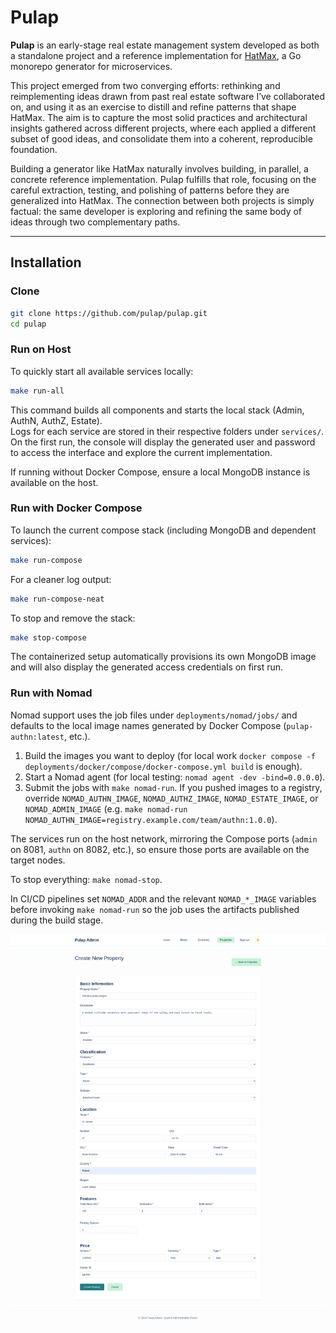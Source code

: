 # Pulap

**Pulap** is an early-stage real estate management system developed as both a standalone project and a reference implementation for [HatMax](https://github.com/hatmaxkit/hatmax), a Go monorepo generator for microservices.  

This project emerged from two converging efforts: rethinking and reimplementing ideas drawn from past real estate software I’ve collaborated on, and using it as an exercise to distill and refine patterns that shape HatMax. The aim is to capture the most solid practices and architectural insights gathered across different projects, where each applied a different subset of good ideas, and consolidate them into a coherent, reproducible foundation.  

Building a generator like HatMax naturally involves building, in parallel, a concrete reference implementation. Pulap fulfills that role, focusing on the careful extraction, testing, and polishing of patterns before they are generalized into HatMax. The connection between both projects is simply factual: the same developer is exploring and refining the same body of ideas through two complementary paths.  

---

## Installation

### Clone
```bash
git clone https://github.com/pulap/pulap.git
cd pulap
```

### Run on Host
To quickly start all available services locally:
```bash
make run-all
```

This command builds all components and starts the local stack (Admin, AuthN, AuthZ, Estate).  
Logs for each service are stored in their respective folders under `services/`.  
On the first run, the console will display the generated user and password to access the interface and explore the current implementation.  

If running without Docker Compose, ensure a local MongoDB instance is available on the host.  

### Run with Docker Compose
To launch the current compose stack (including MongoDB and dependent services):
```bash
make run-compose
```

For a cleaner log output:
```bash
make run-compose-neat
```

To stop and remove the stack:
```bash
make stop-compose
```

The containerized setup automatically provisions its own MongoDB image and will also display the generated access credentials on first run.

### Run with Nomad
Nomad support uses the job files under `deployments/nomad/jobs/` and defaults to the local image names generated by Docker Compose (`pulap-authn:latest`, etc.).

1. Build the images you want to deploy (for local work `docker compose -f deployments/docker/compose/docker-compose.yml build` is enough).
2. Start a Nomad agent (for local testing: `nomad agent -dev -bind=0.0.0.0`).
3. Submit the jobs with `make nomad-run`. If you pushed images to a registry, override `NOMAD_AUTHN_IMAGE`, `NOMAD_AUTHZ_IMAGE`, `NOMAD_ESTATE_IMAGE`, or `NOMAD_ADMIN_IMAGE` (e.g. `make nomad-run NOMAD_AUTHN_IMAGE=registry.example.com/team/authn:1.0.0`).

The services run on the host network, mirroring the Compose ports (`admin` on 8081, `authn` on 8082, etc.), so ensure those ports are available on the target nodes.

To stop everything: `make nomad-stop`.

In CI/CD pipelines set `NOMAD_ADDR` and the relevant `NOMAD_*_IMAGE` variables before invoking `make nomad-run` so the job uses the artifacts published during the build stage.

<p align="center">
  <img src="docs/img/gallery/create-property.png" width="1200">
</p>
